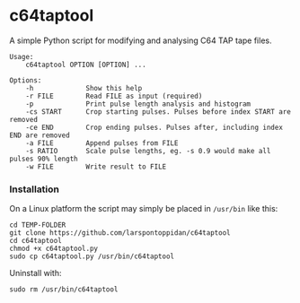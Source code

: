 # c64taptool

A simple Python script for modifying and analysing C64 TAP tape files.

```text
Usage:
    c64taptool OPTION [OPTION] ...
          
Options:
    -h             Show this help
    -r FILE        Read FILE as input (required)
    -p             Print pulse length analysis and histogram
    -cs START      Crop starting pulses. Pulses before index START are removed
    -ce END        Crop ending pulses. Pulses after, including index END are removed
    -a FILE        Append pulses from FILE
    -s RATIO       Scale pulse lengths, eg. -s 0.9 would make all pulses 90% length
    -w FILE        Write result to FILE
```

### Installation

On a Linux platform the script may simply be placed in `/usr/bin` like this:

```text
cd TEMP-FOLDER
git clone https://github.com/larspontoppidan/c64taptool
cd c64taptool
chmod +x c64taptool.py
sudo cp c64taptool.py /usr/bin/c64taptool
```

Uninstall with:

```text
sudo rm /usr/bin/c64taptool
```

